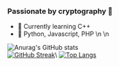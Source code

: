 ### Passionate by cryptography 🧪

 - 🍃 Currently learning C++
 - 🔭 Python, Javascript, PHP
\n
\n

![Anurag's GitHub stats](https://github-readme-stats.vercel.app/api?username=clement-caillat&show_icons=true&theme=dark&locale=fr&hide_border=true)\
[![GitHub Streak](https://github-readme-streak-stats.herokuapp.com?user=clement-caillat&theme=dark&hide_border=true&locale=fr&date_format=j%20M%5B%20Y%5D=)]([https://github.com/clement-caillat](https://github.com/anuraghazra/github-readme-stats))\
[![Top Langs](https://github-readme-stats.vercel.app/api/top-langs/?username=clement-caillat&layout=compact&locale=fr&theme=dark&hide_border=true)]([https://github.com/clement-caillat/github-readme-stats](https://github.com/anuraghazra/github-readme-stats))
